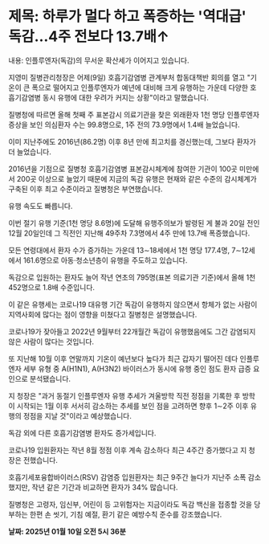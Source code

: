 # **제목: 하루가 멀다 하고 폭증하는 '역대급' 독감…4주 전보다 13.7배↑**

  내용: 인플루엔자(독감)의 무서운 확산세가 이어지고 있습니다.  

지영미 질병관리청장은 어제(9일) 호흡기감염병 관계부처 합동대책반 회의를 열고 "기온이 큰 폭으로 떨어지고 인플루엔자가 예년에 대비해 크게 유행하는 가운데 다양한 호흡기감염병 동시 유행에 대한 우려가 커지는 상황"이라고 말했습니다.  

질병청에 따르면 올해 첫째 주 표본감시 의료기관을 찾은 외래환자 1천 명당 인플루엔자 증상을 보인 의심환자 수는 99.8명으로, 1주 전의 73.9명에서 1.4배 늘었습니다.  

이미 지난주에도 2016년(86.2명) 이후 8년 만에 최고치를 경신했는데, 그보다 환자가 더 늘었습니다.  

2016년을 기점으로 질병청 호흡기감염병 표본감시체계에 참여한 기관이 100곳 미만에서 200곳 이상으로 늘었기 때문에 지금의 독감 유행은 현재와 같은 수준의 감시체계가 구축된 이후 최고 수준이라고 질병청은 부연했습니다.  

유행 속도도 빠릅니다.  

이번 절기 유행 기준(1천 명당 8.6명)에 도달해 유행주의보가 발령된 게 불과 20일 전인 12월 20일인데 그 직전인 지난해 49주차 7.3명에서 4주 만에 13.7배 폭증했습니다.  

모든 연령대에서 환자 수가 증가하는 가운데 13∼18세에서 1천 명당 177.4명, 7∼12세에서 161.6명으로 아동·청소년층이 유행을 주도하고 있습니다.  

독감으로 입원하는 환자도 늘어 작년 연초의 795명(표본 의료기관 기준)에서 올해 1천452명으로 1.8배 수준입니다.  

이 같은 유행세는 코로나19 대유행 기간 독감이 유행하지 않으면서 항체가 없는 사람이 지역사회에 많다는 점이 영향을 미쳤다고 질병청은 설명했습니다.  

코로나19가 잦아들고 2022년 9월부터 22개월간 독감이 유행했음에도 그간 감염되지 않은 사람이 많다는 것입니다.  

또 지난해 10월 이후 연말까지 기온이 예년보다 높다가 최근 갑자기 떨어진 데다 인플루엔자 세부 유형 중 A(H1N1), A(H3N2) 바이러스가 동시에 유행 중인 점도 환자 급증 요인으로 분석됐습니다.  

지 청장은 "과거 동절기 인플루엔자 유행 추세가 겨울방학 직전 정점을 기록한 후 방학이 시작되는 1월 이후 서서히 감소하는 추세를 보인 점을 고려하면 향후 1∼2주 이후 유행의 정점을 지날 것"이라고 예상했습니다.  

독감 외에 다른 호흡기감염병 환자도 증가세입니다.  

코로나19 입원환자는 작년 8월 정점 이후 계속 감소하다 최근 4주간 증가했다고 지 청장은 전했습니다.  

호흡기세포융합바이러스(RSV) 감염증 입원환자는 최근 9주간 늘다가 지난주 소폭 감소했지만, 작년 같은 기간과 비교하면 환자가 34% 많습니다.  

질병청은 고령자, 임신부, 어린이 등 고위험자는 지금이라도 독감 백신을 접종할 것을 당부하는 한편 손 씻기, 기침 예절, 환기 같은 예방수칙 준수를 강조했습니다.

  **날짜: 2025년 01월 10일 오전 5시 36분**